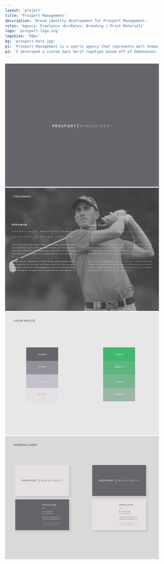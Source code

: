 ```yaml
---
layout: 'project'
title: 'Prosport Management'
description: 'Brand identity development for Prosport Management.'
roles: 'Agency: Freelance <br>Roles: Branding / Print Materials'
logo: 'prosport-logo.svg'
logoSize: '50px'
bg: 'prosport-hero.jpg'
p1: 'Prosport Management is a sports agency that represents well known golfers including Bubba Watson (who just won the Masters), Aaron Badley, and Geoff Ogilvy. Our goal was to create a sophisticated look for their company that was flexible enough for them to expand their business to other sports.'
p2: 'I developed a custom Sans Serif logotype based off of Edmondsans. I used a gray scale for their primary colors, and a green secondary pallet to be used on their website. I also developed brand guidelines, business cards, and letterhead for Prosport in time for the Masters.'
---
```

![Logo](../assets/images/PS_Logo.jpg)
![Typography](../assets/images/PS_Typography.jpg)
![Colors](../assets/images/PS_Colors.jpg)
![Business Cards](../assets/images/PS_BCards.jpg)
